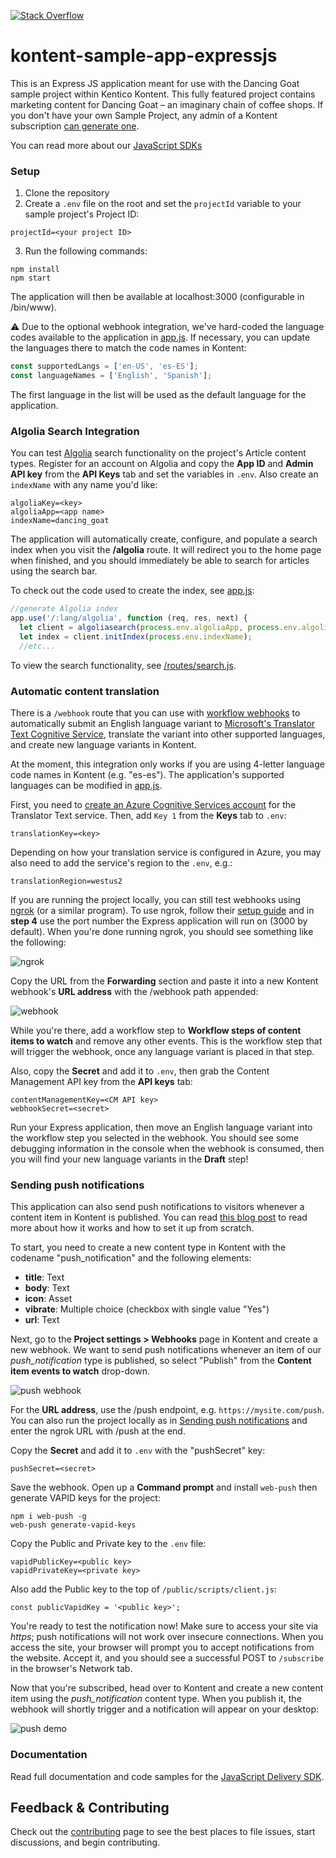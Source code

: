 [![Stack Overflow](https://img.shields.io/badge/Stack%20Overflow-ASK%20NOW-FE7A16.svg?logo=stackoverflow&logoColor=white)](https://stackoverflow.com/tags/kentico-kontent)

# kontent-sample-app-expressjs
This is an Express JS application meant for use with the Dancing Goat sample project within Kentico Kontent. This fully featured project contains marketing content for Dancing Goat – an imaginary chain of coffee shops. If you don't have your own Sample Project, any admin of a Kontent subscription [can generate one](https://app.kontent.ai/sample-project-generator).

You can read more about our [JavaScript SDKs](https://github.com/Kentico/kontent-delivery-sdk-js)


### Setup

1. Clone the repository
2. Create a `.env` file on the root and set the `projectId` variable to your sample project's Project ID:

```
projectId=<your project ID>
```

3. Run the following commands:

```
npm install
npm start
```

The application will then be available at localhost:3000 (configurable in /bin/www).

:warning: Due to the optional webhook integration, we've hard-coded the language codes available to the application in [app.js](https://github.com/Kentico/kontent-expressjs-app/blob/master/app.js#L12). If necessary, you can update the languages there to match the code names in Kontent:

```js
const supportedLangs = ['en-US', 'es-ES'];
const languageNames = ['English', 'Spanish'];
```

The first language in the list will be used as the default language for the application.

### Algolia Search Integration

You can test [Algolia](https://www.algolia.com) search functionality on the project's Article content types. Register for an account on Algolia and copy the **App ID** and **Admin API key** from the **API Keys** tab and set the variables in `.env`. Also create an `indexName` with any name you'd like:

```
algoliaKey=<key>
algoliaApp=<app name>
indexName=dancing_goat
```

The application will automatically create, configure, and populate a search index when you visit the **/algolia** route. It will redirect you to the home page when finished, and you should immediately be able to search for articles using the search bar.

To check out the code used to create the index, see [app.js](https://github.com/Kentico/kontent-expressjs-app/blob/master/app.js#L61):

```js
//generate Algolia index
app.use('/:lang/algolia', function (req, res, next) {
  let client = algoliasearch(process.env.algoliaApp, process.env.algoliaKey);
  let index = client.initIndex(process.env.indexName);
  //etc...
```

To view the search functionality, see [/routes/search.js](/routes/search.js).

### Automatic content translation

There is a `/webhook` route that you can use with [workflow webhooks](https://docs.kontent.ai/tutorials/develop-apps/integrate/using-webhooks-for-automatic-updates) to automatically submit an English language variant to [Microsoft's Translator Text Cognitive Service](https://docs.microsoft.com/en-us/azure/cognitive-services/translator/translator-info-overview), translate the variant into other supported languages, and create new language variants in Kontent.

At the moment, this integration only works if you are using 4-letter language code names in Kontent (e.g. "es-es"). The application's supported languages can be modified in [app.js](https://github.com/Kentico/kontent-expressjs-app/blob/master/app.js#L12).

First, you need to [create an Azure Cognitive Services account](https://docs.microsoft.com/en-us/azure/cognitive-services/cognitive-services-apis-create-account) for the Translator Text service. Then, add `Key 1` from the **Keys** tab to `.env`:

```
translationKey=<key>
```
Depending on how your translation service is configured in Azure, you may also need to add the service's region to the `.env`, e.g.:

```
translationRegion=westus2
```

If you are running the project locally, you can still test webhooks using [ngrok](https://ngrok.com/) (or a similar program). To use ngrok, follow their [setup guide](https://dashboard.ngrok.com/get-started) and in **step 4** use the port number the Express application will run on (3000 by default). When you're done running ngrok, you should see something like the following:

![ngrok](/ngrok-sample.png)

Copy the URL from the **Forwarding** section and paste it into a new Kontent webhook's **URL address** with the /webhook path appended:

![webhook](/webhook.png)

While you're there, add a workflow step to **Workflow steps of content items to watch** and remove any other events. This is the workflow step that will trigger the webhook, once any language variant is placed in that step.

Also, copy the **Secret** and add it to `.env`, then grab the Content Management API key from the **API keys** tab:

```
contentManagementKey=<CM API key>
webhookSecret=<secret>
```

Run your Express application, then move an English language variant into the workflow step you selected in the webhook. You should see some debugging information in the console when the webhook is consumed, then you will find your new language variants in the **Draft** step!

### Sending push notifications

This application can also send push notifications to visitors whenever a content item in Kontent is published. You can read [this blog post](https://kontent.ai/blog/sending-push-notifications-from-kontent) to read more about how it works and how to set it up from scratch.

To start, you need to create a new content type in Kontent with the codename "push_notification" and the following elements:

- __title__: Text
- __body__: Text
- __icon__: Asset
- __vibrate__: Multiple choice (checkbox with single value "Yes")
- __url__: Text

Next, go to the __Project settings > Webhooks__ page in Kontent and create a new webhook. We want to send push notifications whenever an item of our _push_notification_ type is published, so select "Publish" from the __Content item events to watch__ drop-down.

![push webhook](/pushnotifications-webhook.png)

For the __URL address__, use the /push endpoint, e.g. `https://mysite.com/push`. You can also run the project locally as in [Sending push notifications](https://github.com/Kentico/kontent-sample-app-express-js#automatic-content-translation) and enter the ngrok URL with /push at the end.

Copy the __Secret__ and add it to `.env` with the "pushSecret" key:

```
pushSecret=<secret>
```

Save the webhook. Open up a __Command prompt__ and install `web-push` then generate VAPID keys for the project:

```
npm i web-push -g
web-push generate-vapid-keys
```

Copy the Public and Private key to the `.env` file:

```
vapidPublicKey=<public key>
vapidPrivateKey=<private key>
```

Also add the Public key to the top of `/public/scripts/client.js`:

```
const publicVapidKey = '<public key>';
```

You're ready to test the notification now! Make sure to access your site via _https_; push notifications will not work over insecure connections. When you access the site, your browser will prompt you to accept notifications from the website. Accept it, and you should see a successful POST to `/subscribe` in the browser's Network tab.

Now that you're subscribed, head over to Kontent and create a new content item using the _push_notification_ content type. When you publish it, the webhook will shortly trigger and a notification will appear on your desktop:

![push demo](/pushnotifications-demo.gif)

### Documentation

Read full documentation and code samples for the [JavaScript Delivery SDK](https://github.com/Kentico/kontent-delivery-sdk-js/blob/master/DOCS.md).

## Feedback & Contributing

Check out the [contributing](https://github.com/Kentico/kontent-expressjs-apps/blob/master/CONTRIBUTING.md) page to see the best places to file issues, start discussions, and begin contributing.

